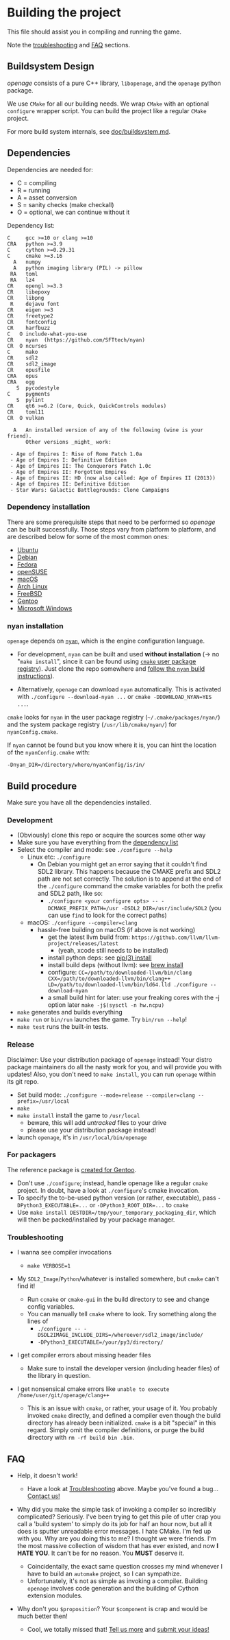# Building the project

This file should assist you in compiling and running the game.

Note the [troubleshooting](#troubleshooting) and [FAQ](#faq) sections.


## Buildsystem Design

*openage* consists of a pure C++ library, `libopenage`, and the `openage` python package.

We use `CMake` for all our building needs.
We wrap `CMake` with an optional `configure` wrapper script.
You can build the project like a regular `CMake` project.

For more build system internals, see [doc/buildsystem.md](/doc/buildsystem.md).

## Dependencies

Dependencies are needed for:

* C = compiling
* R = running
* A = asset conversion
* S = sanity checks (make checkall)
* O = optional, we can continue without it

Dependency list:

    C     gcc >=10 or clang >=10
    CRA   python >=3.9
    C     cython >=0.29.31
    C     cmake >=3.16
      A   numpy
      A   python imaging library (PIL) -> pillow
     RA   toml
     RA   lz4
    CR    opengl >=3.3
    CR    libepoxy
    CR    libpng
     R    dejavu font
    CR    eigen >=3
    CR    freetype2
    CR    fontconfig
    CR    harfbuzz
    C   O include-what-you-use
    CR    nyan  (https://github.com/SFTtech/nyan)
    CR  O ncurses
    C     mako
    CR    sdl2
    CR    sdl2_image
    CR    opusfile
    CRA   opus
    CRA   ogg
       S  pycodestyle
    C     pygments
       S  pylint
    CR    qt6 >=6.2 (Core, Quick, QuickControls modules)
    CR    toml11
    CR  O vulkan

      A   An installed version of any of the following (wine is your friend).
          Other versions _might_ work:

     - Age of Empires I: Rise of Rome Patch 1.0a
     - Age of Empires I: Definitive Edition
     - Age of Empires II: The Conquerors Patch 1.0c
     - Age of Empires II: Forgotten Empires
     - Age of Empires II: HD (now also called: Age of Empires II (2013))
     - Age of Empires II: Definitive Edition
     - Star Wars: Galactic Battlegrounds: Clone Campaigns


### Dependency installation

There are some prerequisite steps that need to be performed so *openage* can be
built successfully. Those steps vary from platform to platform, and are
described below for some of the most common ones:

- [Ubuntu](build_instructions/ubuntu.md)
- [Debian](build_instructions/debian.md)
- [Fedora](build_instructions/fedora.md)
- [openSUSE](build_instructions/opensuse.md)
- [macOS](build_instructions/macos.md)
- [Arch Linux](build_instructions/arch_linux.md)
- [FreeBSD](build_instructions/freebsd.md)
- [Gentoo](build_instructions/gentoo.md)
- [Microsoft Windows](build_instructions/windows_msvc.md)


### nyan installation

`openage` depends on [`nyan`](https://github.com/SFTtech/nyan), which is the
engine configuration language.


* For development, `nyan` can be built and used **without installation**
(-> no "`make install`", since it can be found using [`cmake` user package registry](https://cmake.org/cmake/help/latest/manual/cmake-packages.7.html#user-package-registry)).
Just clone the repo somewhere and [follow the `nyan` build instructions](https://github.com/SFTtech/nyan/blob/master/doc/building.md)).

* Alternatively, `openage` can download `nyan` automatically. This is
  activated with `./configure --download-nyan ...` or `cmake
  -DDOWNLOAD_NYAN=YES ...`.

`cmake` looks for `nyan` in the user package registry (`~/.cmake/packages/nyan/`)
and the system package registry (`/usr/lib/cmake/nyan/`) for `nyanConfig.cmake`.

If `nyan` cannot be found but you know where it is, you can hint the location of the `nyanConfig.cmake` with:
```
-Dnyan_DIR=/directory/where/nyanConfig/is/in/
```


## Build procedure

Make sure you have all the dependencies installed.

### Development

- (Obviously) clone this repo or acquire the sources some other way
- Make sure you have everything from the [dependency list](#dependencies)
- Select the compiler and mode: see `./configure --help`
  - Linux etc: `./configure`
    - On Debian you might get an error saying that it couldn't find SDL2 library. This happens because the CMAKE prefix and SDL2 path are not set correctly.
      The solution is to append at the end of the `./configure` command the cmake variables for both the prefix and SDL2 path, like so:
      - `./configure <your configure opts> -- -DCMAKE_PREFIX_PATH=/usr -DSDL2_DIR=/usr/include/SDL2` (you can use `find` to look for the correct paths)
  - macOS:  `./configure --compiler=clang`
    - hassle-free building on macOS (if above is not working)
      - get the latest llvm build from: `https://github.com/llvm/llvm-project/releases/latest`
        - (yeah, xcode still needs to be installed)
      - install python deps: see [pip(3) install](https://github.com/SFTtech/openage/tree/master/doc/build_instructions/macos.md)
      - install build deps (without llvm): see [brew install](https://github.com/SFTtech/openage/tree/master/doc/build_instructions/macos.md)
      - configure: `CC=/path/to/downloaded-llvm/bin/clang CXX=/path/to/downloaded-llvm/bin/clang++ LD=/path/to/downloaded-llvm/bin/ld64.lld ./configure --download-nyan`
      - a small build hint for later: use your freaking cores with the -j option later `make -j$(sysctl -n hw.ncpu)`
- `make` generates and builds everything
- `make run` or `bin/run` launches the game. Try `bin/run --help`!
- `make test` runs the built-in tests.


### Release

Disclaimer: Use your distribution package of `openage` instead!
Your distro package maintainers do all the nasty work for you,
and will provide you with updates!
Also, you don't need to `make install`, you can run `openage` within its git repo.

 - Set build mode: `./configure --mode=release --compiler=clang --prefix=/usr/local`
 - `make`
 - `make install` install the game to `/usr/local`
   - beware, this will add *untracked* files to your drive
   - please use your distribution package instead!
 - launch `openage`, it's in `/usr/local/bin/openage`


### For packagers

The reference package is [created for Gentoo](https://github.com/SFTtech/gentoo-overlay/blob/master/games-strategy/openage/).

- Don't use `./configure`; instead, handle openage like a regular
  `cmake` project. In doubt, have a look at `./configure`'s cmake
  invocation.
- To specify the to-be-used python version (or rather, executable),
  pass `-DPython3_EXECUTABLE=...` or `-DPython3_ROOT_DIR=...` to `cmake`
- Use `make install DESTDIR=/tmp/your_temporary_packaging_dir`,
  which will then be packed/installed by your package manager.


### Troubleshooting

- I wanna see compiler invocations
  - `make VERBOSE=1`
- My `SDL2_Image`/`Python`/whatever is installed somewhere, but `cmake` can't find it!
  - Run `ccmake` or `cmake-gui` in the build directory to see and change config variables.
  - You can manually tell `cmake` where to look. Try something along the lines of
    - `./configure -- -DSDL2IMAGE_INCLUDE_DIRS=/whereever/sdl2_image/include/`
    - `-DPython3_EXECUTABLE=/your/py3/directory/`

- I get compiler errors about missing header files
  - Make sure to install the developer version (including header files) of the library in question.
- I get nonsensical cmake errors like `unable to execute /home/user/git/openage/clang++`
  - This is an issue with `cmake`, or rather, your usage of it. You probably invoked `cmake` directly,
    and defined a compiler even though the build directory has already been initialized.
    `cmake` is a bit "special" in this regard. Simply omit the compiler definitions,
    or purge the build directory with `rm -rf build bin .bin`.


## FAQ

* Help, it doesn't work!

  * Have a look at [Troubleshooting](#troubleshooting) above.
    Maybe you've found a bug... [Contact us!](/README.md#contact)

* Why did you make the simple task of invoking a compiler so incredibly
  complicated? Seriously. I've been trying to get this pile of utter
  crap you call a 'build system' to simply do its job for half an hour
  now, but all it does is sputter unreadable error messages. I hate
  CMake. I'm fed up with you. Why are you doing this to me? I thought we
  were friends. I'm the most massive collection of wisdom that has ever
  existed, and now **I HATE YOU**. It can't be for no reason. You
  **MUST** deserve it.

  - Coincidentally, the exact same question crosses my mind whenever I
    have to build an `automake` project, so I can sympathize.
  - Unfortunately, it's not as simple as invoking a compiler. Building
    `openage` involves code generation and the building of Cython
    extension modules.

* Why don't you `$proposition`? Your `$component` is crap
  and would be much better then!
  - Cool, we totally missed that! [Tell us more](/README.md#contact) and [submit your ideas!](/doc/contributing.md)
